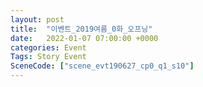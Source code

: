```yaml
---
layout: post
title:  "이벤트_2019여름_0화_오프닝"
date:   2022-01-07 07:00:00 +0000
categories: Event
Tags: Story Event
SceneCode: ["scene_evt190627_cp0_q1_s10"]
---
```

